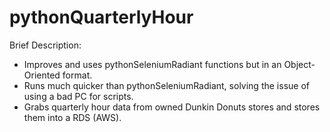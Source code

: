 # pythonQuarterlyHour

Brief Description:

- Improves and uses pythonSeleniumRadiant functions but in an Object-Oriented format.
- Runs much quicker than pythonSeleniumRadiant, solving the issue of using a bad PC for scripts.
- Grabs quarterly hour data from owned Dunkin Donuts stores and stores them into a RDS (AWS).
